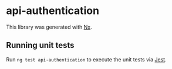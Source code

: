 # api-authentication

This library was generated with [Nx](https://nx.dev).

## Running unit tests

Run `ng test api-authentication` to execute the unit tests via [Jest](https://jestjs.io).
